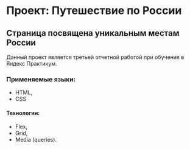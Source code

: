 # Проект: Путешествие по России

## Страница посвящена уникальным местам России

Данный проект является третьей отчетной работой при обучения в Яндекс Практикум.

### Применяемые языки:
* HTML,
* CSS

#### Технологии:
* Flex,
* Grid,
* Media (queries).
